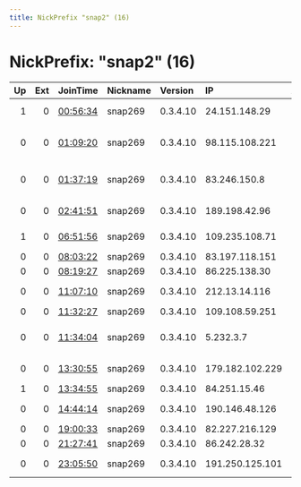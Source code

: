 ```yaml
---
title: NickPrefix "snap2" (16)
---
```


# NickPrefix: "snap2" (16)

|   Up |   Ext | JoinTime                                                                                            | Nickname   | Version   | IP              | AS                                      | CC   |   ORp |   Dirp | OS    | Contact   |   eFamMembers |
|-----:|------:|:----------------------------------------------------------------------------------------------------|:-----------|:----------|:----------------|:----------------------------------------|:-----|------:|-------:|:------|:----------|--------------:|
|    1 |     0 | [00:56:34](https://metrics.torproject.org/rs.html#details/00E3E4DF8B64701FAA6CF3F6B7255AECB2A82D0E) | snap269    | 0.3.4.10  | 24.151.148.29   | Charter Communications                  | us   | 44939 |      0 | Linux | None      |             1 |
|    0 |     0 | [01:09:20](https://metrics.torproject.org/rs.html#details/87A2D03583FB11B83635EED6ACACE0D4CCB27669) | snap269    | 0.3.4.10  | 98.115.108.221  | MCI Communications Services, Inc. d/b/a | us   | 40945 |      0 | Linux | None      |             1 |
|    0 |     0 | [01:37:19](https://metrics.torproject.org/rs.html#details/641E90E42FA5E055F5C5FE5B5A3DDF9811DF86EF) | snap269    | 0.3.4.10  | 83.246.150.8    | Closed Joint Stock Company TransTeleCom | ru   | 38003 |      0 | Linux | None      |             1 |
|    0 |     0 | [02:41:51](https://metrics.torproject.org/rs.html#details/FEFB8203841F3C1F6E717F09B1856A69E468F00D) | snap269    | 0.3.4.10  | 189.198.42.96   | Mega Cable, S.A. de C.V.                | mx   | 35457 |      0 | Linux | None      |             1 |
|    1 |     0 | [06:51:56](https://metrics.torproject.org/rs.html#details/CE2A00CCF38A628461500ADB2B8F99299C4EAC5A) | snap269    | 0.3.4.10  | 109.235.108.71  | Telecom Italia San Marino S.p.A         | sm   | 41291 |      0 | Linux | None      |             1 |
|    0 |     0 | [08:03:22](https://metrics.torproject.org/rs.html#details/B5C6259C106E692B55A2272796B0EC59C0C26045) | snap269    | 0.3.4.10  | 83.197.118.151  | Orange                                  | fr   | 39789 |      0 | Linux | None      |             1 |
|    0 |     0 | [08:19:27](https://metrics.torproject.org/rs.html#details/587BC8D7EB9B6E7D9B43B1EABBC82F91E2C41114) | snap269    | 0.3.4.10  | 86.225.138.30   | Orange                                  | fr   | 43649 |      0 | Linux | None      |             1 |
|    0 |     0 | [11:07:10](https://metrics.torproject.org/rs.html#details/B9218D994FEECFFCD221A13206D83FC85F009234) | snap269    | 0.3.4.10  | 212.13.14.116   | Net By Net Holding LLC                  | ru   | 44827 |      0 | Linux | None      |             1 |
|    0 |     0 | [11:32:27](https://metrics.torproject.org/rs.html#details/6752459E5FE1C24B788A19F3B631D0044C6B6FAE) | snap269    | 0.3.4.10  | 109.108.59.251  | Rostelecom                              | ru   | 37821 |      0 | Linux | None      |             1 |
|    0 |     0 | [11:34:04](https://metrics.torproject.org/rs.html#details/DE2C61DB7C800C95D7F01F3A49FEE820984CF0B5) | snap269    | 0.3.4.10  | 5.232.3.7       | Iran Telecommunication Company PJS      | ir   | 36221 |      0 | Linux | None      |             1 |
|    0 |     0 | [13:30:55](https://metrics.torproject.org/rs.html#details/351145BD30A97F86A03276B647318FAA50D2C617) | snap269    | 0.3.4.10  | 179.182.102.229 | TELEFu00D4NICA BRASIL S.A               | br   | 41213 |      0 | Linux | None      |             1 |
|    1 |     0 | [13:34:55](https://metrics.torproject.org/rs.html#details/093BB7445D3346BB1F395E42063F34B1DDA1A33E) | snap269    | 0.3.4.10  | 84.251.15.46    | Telia Finland Oyj                       | fi   | 42079 |      0 | Linux | None      |             1 |
|    0 |     0 | [14:44:14](https://metrics.torproject.org/rs.html#details/3B8DEB5F6CF48E421634D7F3D195774E2EC5B04B) | snap269    | 0.3.4.10  | 190.146.48.126  | Telmex Colombia S.A.                    | co   | 39385 |      0 | Linux | None      |             1 |
|    0 |     0 | [19:00:33](https://metrics.torproject.org/rs.html#details/81A3A0FB209F6114C0A788CF7E55B85FC0A09BBE) | snap269    | 0.3.4.10  | 82.227.216.129  | Free SAS                                | fr   | 36229 |      0 | Linux | None      |             1 |
|    0 |     0 | [21:27:41](https://metrics.torproject.org/rs.html#details/B6771B3B64C2714B35DA79B9477D1DC13100448F) | snap269    | 0.3.4.10  | 86.242.28.32    | Orange                                  | fr   | 46539 |      0 | Linux | None      |             1 |
|    0 |     0 | [23:05:50](https://metrics.torproject.org/rs.html#details/2D7D2E2DE380DA39EE1E00988F134A0E7FD5C6F4) | snap269    | 0.3.4.10  | 191.250.125.101 | TELEFu00D4NICA BRASIL S.A               | br   | 43621 |      0 | Linux | None      |             1 |
